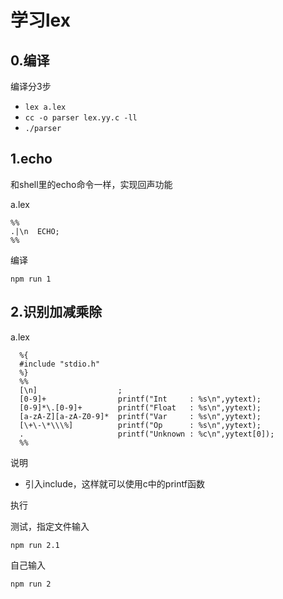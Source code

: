 # 学习lex

## 0.编译

编译分3步

- `lex a.lex`
- `cc -o parser lex.yy.c -ll`
- `./parser`

## 1.echo

和shell里的echo命令一样，实现回声功能

a.lex

```
%%
.|\n  ECHO;
%%
```


编译


```
npm run 1
```

## 2.识别加减乘除


a.lex

```
  %{
  #include "stdio.h"
  %}
  %%
  [\n]                  ;
  [0-9]+                printf("Int     : %s\n",yytext);
  [0-9]*\.[0-9]+        printf("Float   : %s\n",yytext);
  [a-zA-Z][a-zA-Z0-9]*  printf("Var     : %s\n",yytext);
  [\+\-\*\\\%]          printf("Op      : %s\n",yytext);
  .                     printf("Unknown : %c\n",yytext[0]);
  %%
```

说明

- 引入include，这样就可以使用c中的printf函数


执行

测试，指定文件输入

```
npm run 2.1
```

自己输入

```
npm run 2
```

